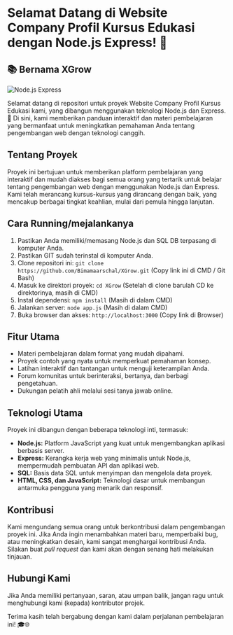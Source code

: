 # Selamat Datang di Website Company Profil Kursus Edukasi dengan Node.js Express! 🌟

## 📚 Bernama XGrow

![Node.js Express](https://download.logo.wine/logo/Node.js/Node.js-Logo.wine.png)

Selamat datang di repositori untuk proyek Website Company Profil Kursus Edukasi kami, yang dibangun menggunakan teknologi Node.js dan Express. 🚀 Di sini, kami memberikan panduan interaktif dan materi pembelajaran yang bermanfaat untuk meningkatkan pemahaman Anda tentang pengembangan web dengan teknologi canggih.

## Tentang Proyek

Proyek ini bertujuan untuk memberikan platform pembelajaran yang interaktif dan mudah diakses bagi semua orang yang tertarik untuk belajar tentang pengembangan web dengan menggunakan Node.js dan Express.
Kami telah merancang kursus-kursus yang dirancang dengan baik, yang mencakup berbagai tingkat keahlian, mulai dari pemula hingga lanjutan.

## Cara Running/mejalankanya

1. Pastikan Anda memiliki/memasang Node.js dan SQL DB terpasang di komputer Anda.
2. Pastikan GIT sudah terinstal di komputer Anda.
3. Clone repositori ini: `git clone https://github.com/Bimamaarschal/XGrow.git` (Copy link ini di CMD / Git Bash)
4. Masuk ke direktori proyek: `cd XGrow` (Setelah di clone barulah CD ke direktorinya, masih di CMD)
5. Instal dependensi: `npm install` (Masih di dalam CMD)
6. Jalankan server: `node app.js`  (Masih di dalam CMD)
7. Buka browser dan akses: `http://localhost:3000` (Copy link di Browser)


## Fitur Utama

- Materi pembelajaran dalam format yang mudah dipahami.
- Proyek contoh yang nyata untuk memperkuat pemahaman konsep.
- Latihan interaktif dan tantangan untuk menguji keterampilan Anda.
- Forum komunitas untuk berinteraksi, bertanya, dan berbagi pengetahuan.
- Dukungan pelatih ahli melalui sesi tanya jawab online.

## Teknologi Utama

Proyek ini dibangun dengan beberapa teknologi inti, termasuk:

- **Node.js:** Platform JavaScript yang kuat untuk mengembangkan aplikasi berbasis server.
- **Express:** Kerangka kerja web yang minimalis untuk Node.js, mempermudah pembuatan API dan aplikasi web.
- **SQL:** Basis data SQL untuk menyimpan dan mengelola data proyek.
- **HTML, CSS, dan JavaScript:** Teknologi dasar untuk membangun antarmuka pengguna yang menarik dan responsif.

## Kontribusi

Kami mengundang semua orang untuk berkontribusi dalam pengembangan proyek ini. Jika Anda ingin menambahkan materi baru, memperbaiki bug, atau meningkatkan desain, kami sangat menghargai kontribusi Anda. Silakan buat _pull request_ dan kami akan dengan senang hati melakukan tinjauan.

## Hubungi Kami

Jika Anda memiliki pertanyaan, saran, atau umpan balik, jangan ragu untuk menghubungi kami (kepada) kontributor projek.

Terima kasih telah bergabung dengan kami dalam perjalanan pembelajaran ini! 🎓🌐
